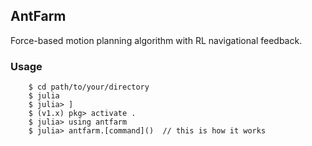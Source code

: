 ## AntFarm
Force-based motion planning algorithm with RL navigational feedback.

### Usage
```
    $ cd path/to/your/directory
    $ julia
    $ julia> ]
    $ (v1.x) pkg> activate . 
    $ julia> using antfarm
    $ julia> antfarm.[command]()  // this is how it works
```


